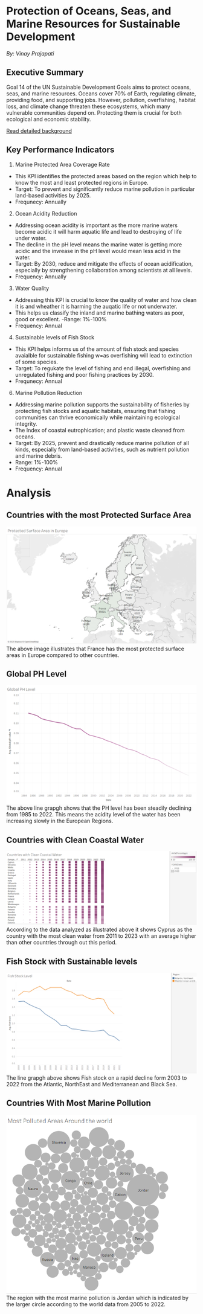 # Protection of Oceans, Seas, and Marine Resources for Sustainable Development

*By: Vinay Prajapati*
## Executive Summary
Goal 14 of the UN Sustainable Development Goals aims to protect oceans, seas, and marine resources. Oceans cover 70% of Earth, regulating climate, providing food, and supporting jobs. However, pollution, overfishing, habitat loss, and climate change threaten these ecosystems, which many vulnerable communities depend on. Protecting them is crucial for both ecological and economic stability.

[Read detailed background](Background.md)

## Key Performance Indicators

1. Marine Protected Area Coverage Rate
- This KPI identifies the protected areas based on the region which help to know the most and least protected regions in Europe.
- Target: To prevent and significantly reduce marine pollution in particular land-based activities by 2025.
- Frequnecy: Annually 

2. Ocean Acidity Reduction
- Addressing ocean acidity is important as the more marine waters become acidic it will harm aquatic life and lead to destroying of life under water.
- The decline in the pH level  means the marine water is getting more acidic and the invrease in the pH level would mean less acid in the water.
- Target: By 2030, reduce and mitigate the effects of ocean acidification, especially by strengthening collaboration among scientists at all levels.
- Frequency: Annually

3. Water Quality
- Addressing this KPI is crucial to know the quality of water and how clean it is and wheather it is harming the auqatic life or not underwater.
- This helps us classify the inland and marine bathing waters as poor, good or excellent.
-Range: 1%-100%
- Frequency: Annual

4. Sustainable levels of Fish Stock
-  This KPI helps informs us of the amount of fish stock and species avaialble for sustainable fishing w=as overfishing will lead to extinction of some species.
-  Target: To regukate the level of fishing and end illegal, overfishing and unregulated fishing and poor fishing practices by 2030.
-  Frequnecy: Annual

6. Marine Pollution Reduction
- Addressing marine pollution supports the sustainability of fisheries by protecting fish stocks and aquatic habitats, ensuring that fishing communities can thrive
economically while maintaining ecological integrity.
- The Index of coastal eutrophication; and plastic waste cleaned from oceans.
- Target: By 2025, prevent and drastically reduce marine pollution of all kinds, especially from land-based activities, such as nutrient pollution and marine 
  debris.
- Range: 1%-100%
- Frequency: Annual

# Analysis

## Countries with the most Protected Surface Area
![Picture](Presentation/fig1.png)
The above image illustrates that France has the most protected surface areas in Europe compared to other countries.

## Global PH Level
![Picture](Presentation/fig2.png)
The above line grapgh shows that the PH level has been steadily declining from 1985 to 2022. This means the acidity level of the water has been increasing slowly in the European Regions.

## Countries with Clean Coastal Water
![Picture](Presentation/fig3.png)
According to the data analyzed as illustrated above it shows Cyprus as the country with the most clean water from 2011 to 2023 with an average higher than other countries through out this period.

## Fish Stock with Sustainable levels
![Picture](Presentation/fig4.png)
The line grapgh above shows Fish stock on a rapid decline form 2003 to 2022 from the Atlantic, NorthEast and Mediterranean and Black Sea.
 
## Countries With Most Marine Pollution
![Picture](Presentation/fig5.png)The region with the most marine pollution is Jordan which is indicated by the larger circle according to the world data from 2005 to 2022.

